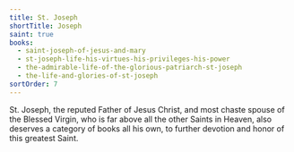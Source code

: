 ```yaml
---
title: St. Joseph
shortTitle: Joseph
saint: true
books:
  - saint-joseph-of-jesus-and-mary
  - st-joseph-life-his-virtues-his-privileges-his-power
  - the-admirable-life-of-the-glorious-patriarch-st-joseph
  - the-life-and-glories-of-st-joseph
sortOrder: 7
---
```


St. Joseph, the reputed Father of Jesus Christ, and most chaste spouse of the Blessed Virgin, who is far above all the other Saints in Heaven, also deserves a category of books all his own, to further devotion and honor of this greatest Saint.
